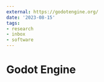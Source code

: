 ```yaml
---
external: https://godotengine.org/
date: '2023-08-15'
tags:
- research
- inbox
- software
---
```


# Godot Engine
